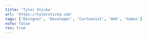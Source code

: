 ```yaml
---
title: 'Tyler Sticka'
url: 'https://tylersticka.com'
tags: ['Designer', 'Developer', 'Cartoonist', 'Web', 'Games']
nsfw: false
rss: true
---
```

